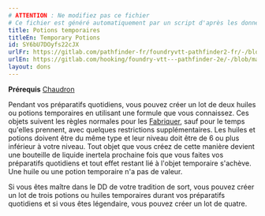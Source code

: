 ```yaml
---
# ATTENTION : Ne modifiez pas ce fichier
# Ce fichier est généré automatiquement par un script d'après les données du module Foundry VTT officiel et de sa traduction
title: Potions temporaires
titleEn: Temporary Potions
id: SY6bU7DOyfs22cJX
urlFr: https://gitlab.com/pathfinder-fr/foundryvtt-pathfinder2-fr/-/blob/master/data/feats/SY6bU7DOyfs22cJX.htm
urlEn: https://gitlab.com/hooking/foundry-vtt---pathfinder-2e/-/blob/master/packs/data/feats.db/temporary-potions.json
layout: dons
---
```

**Prérequis** [Chaudron](chaudron.html)

Pendant vos préparatifs quotidiens, vous pouvez créer un lot de deux huiles ou potions temporaires en utilisant une formule que vous connaissez. Ces objets suivent les règles normales pour les [Fabriquer](../actions/fabriquer.html), sauf pour le temps qu'elles prennent, avec quelques restrictions supplémentaires. Les huiles et potions doivent être du même type et leur niveau doit être de 6 ou plus inférieur à votre niveau. Tout objet que vous créez de cette manière devient une bouteille de liquide inertela prochaine fois que vous faites vos préparatifs quotidiens et tout effet restant lié à l'objet temporaire s'achève. Une huile ou une potion temporaire n'a pas de valeur.

Si vous êtes maître dans le DD de votre tradition de sort, vous pouvez créer un lot de trois potions ou huiles temporaires durant vos préparatifs quotidiens et si vous êtes légendaire, vous pouvez créer un lot de quatre.
